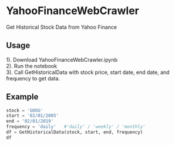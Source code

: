 # YahooFinanceWebCrawler
Get Historical Stock Data from Yahoo Finance

## Usage
1). Download YahooFinanceWebCrawler.ipynb  
2). Run the notebook  
3). Call GetHistoricalData with stock price, start date, end date, and frequency to get data.  

## Example
```python
stock = 'GOOG'
start = '02/01/2005'
end = '02/01/2019'
frequency = 'daily'   #'daily' / 'weekly' / 'monthly'
df = GetHistoricalData(stock, start, end, frequency)
df
```
